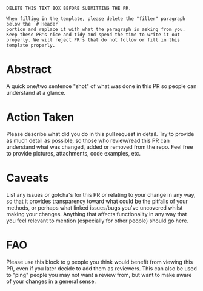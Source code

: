```
DELETE THIS TEXT BOX BEFORE SUBMITTING THE PR.

When filling in the template, please delete the "filler" paragraph below the `# Header` 
portion and replace it with what the paragraph is asking from you. 
Keep these PR's nice and tidy and spend the time to write it out
properly. We will reject PR's that do not follow or fill in this template properly.
```

# Abstract

A quick one/two sentence "shot" of what was done in this PR so people can understand at a glance.

# Action Taken

Please describe what did you do in this pull request in detail. Try to provide as much detail as possible, so those who review/read this PR
can understand what was changed, added or removed from the repo. Feel free to provide pictures, attachments, code examples, etc.

# Caveats

List any issues or gotcha's for this PR or relating to your change in any way, so that it provides transparency toward what could be the
pitfalls of your methods, or perhaps what linked issues/bugs you've uncovered whilst making your changes. Anything that affects functionality
in any way that you feel relevant to mention (especially for other people) should go here.

# FAO

Please use this block to `@` people you think would benefit from viewing this PR, even if you later decide to add them as reviewers.
This can also be used to "ping" people you may not want a review from, but want to make aware of your changes in a general sense.
